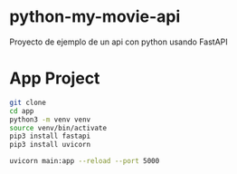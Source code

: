 # python-my-movie-api
Proyecto de ejemplo de un api con python usando FastAPI

# App Project

```sh
git clone
cd app
python3 -m venv venv
source venv/bin/activate
pip3 install fastapi
pip3 install uvicorn

uvicorn main:app --reload --port 5000
```
